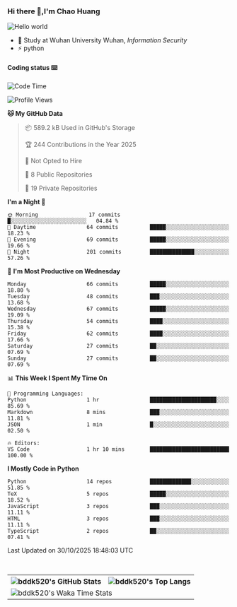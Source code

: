 ### Hi there 👋,I'm Chao Huang


<img src="https://raw.githubusercontent.com/sagar-viradiya/sagar-viradiya/master/resources/banner.png" alt="Hello world">


<br/>


- 🍻  Study at Wuhan University Wuhan, _Information Security_
- ⚡  python



#### Coding status  ⌨️

<!--START_SECTION:waka-->
![Code Time](http://img.shields.io/badge/Code%20Time-927%20hrs%2035%20mins-blue)

![Profile Views](http://img.shields.io/badge/Profile%20Views-7-blue)

**🐱 My GitHub Data** 

> 📦 589.2 kB Used in GitHub's Storage 
 > 
> 🏆 244 Contributions in the Year 2025
 > 
> 🚫 Not Opted to Hire
 > 
> 📜 8 Public Repositories 
 > 
> 🔑 19 Private Repositories 
 > 
**I'm a Night 🦉** 

```text
🌞 Morning                17 commits          █░░░░░░░░░░░░░░░░░░░░░░░░   04.84 % 
🌆 Daytime                64 commits          █████░░░░░░░░░░░░░░░░░░░░   18.23 % 
🌃 Evening                69 commits          █████░░░░░░░░░░░░░░░░░░░░   19.66 % 
🌙 Night                  201 commits         ██████████████░░░░░░░░░░░   57.26 % 
```
📅 **I'm Most Productive on Wednesday** 

```text
Monday                   66 commits          █████░░░░░░░░░░░░░░░░░░░░   18.80 % 
Tuesday                  48 commits          ███░░░░░░░░░░░░░░░░░░░░░░   13.68 % 
Wednesday                67 commits          █████░░░░░░░░░░░░░░░░░░░░   19.09 % 
Thursday                 54 commits          ████░░░░░░░░░░░░░░░░░░░░░   15.38 % 
Friday                   62 commits          ████░░░░░░░░░░░░░░░░░░░░░   17.66 % 
Saturday                 27 commits          ██░░░░░░░░░░░░░░░░░░░░░░░   07.69 % 
Sunday                   27 commits          ██░░░░░░░░░░░░░░░░░░░░░░░   07.69 % 
```


📊 **This Week I Spent My Time On** 

```text
💬 Programming Languages: 
Python                   1 hr                █████████████████████░░░░   85.69 % 
Markdown                 8 mins              ███░░░░░░░░░░░░░░░░░░░░░░   11.81 % 
JSON                     1 min               █░░░░░░░░░░░░░░░░░░░░░░░░   02.50 % 

🔥 Editors: 
VS Code                  1 hr 10 mins        █████████████████████████   100.00 % 
```

**I Mostly Code in Python** 

```text
Python                   14 repos            █████████████░░░░░░░░░░░░   51.85 % 
TeX                      5 repos             █████░░░░░░░░░░░░░░░░░░░░   18.52 % 
JavaScript               3 repos             ███░░░░░░░░░░░░░░░░░░░░░░   11.11 % 
HTML                     3 repos             ███░░░░░░░░░░░░░░░░░░░░░░   11.11 % 
TypeScript               2 repos             ██░░░░░░░░░░░░░░░░░░░░░░░   07.41 % 
```




 Last Updated on 30/10/2025 18:48:03 UTC
<!--END_SECTION:waka-->

<br/>

<table>
  <tr>
    <th>
      <img alt="bddk520's GitHub Stats" src="https://github-readme-stats-git-masterrstaa-rickstaa.vercel.app/api?username=bddk520&show_icons=true&theme=transparent&hide_border=true" align="center" />
    </th>
    <th>
      <img alt="bddk520's Top Langs" src="https://github-readme-stats-git-masterrstaa-rickstaa.vercel.app/api/top-langs/?username=bddk520&layout=compact&theme=transparent&hide_border=true&langs_count=10&hide=CMake" align="center" /> 
    </th>
  </tr>
  <tr>
    <td colspan=2>
      <img alt="bddk520's Waka Time Stats" src="https://github-readme-stats.vercel.app/api/wakatime?username=bddk&hide_border=true&layout=compact&theme=transparent&custom_title=WorkTimeThisWeek&range=last_7_days" align="center"/>
    </td>
  </tr>
</table>
